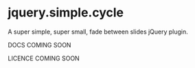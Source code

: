 jquery.simple.cycle
===================

A super simple, super small, fade between slides jQuery plugin.


DOCS COMING SOON

LICENCE COMING SOON
